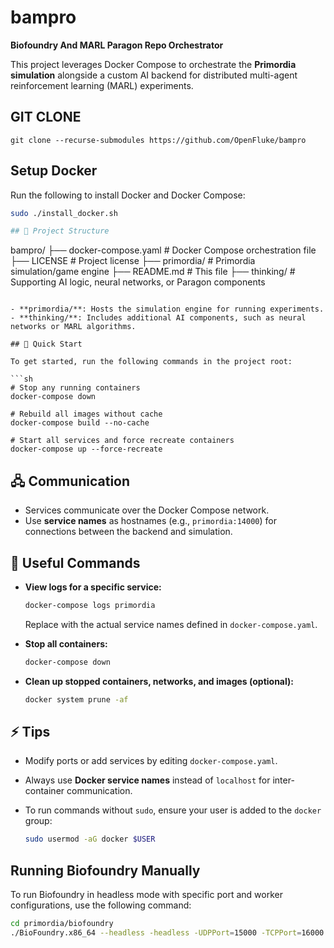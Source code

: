 # bampro

**Biofoundry And MARL Paragon Repo Orchestrator**

This project leverages Docker Compose to orchestrate the **Primordia simulation** alongside a custom AI backend for distributed multi-agent reinforcement learning (MARL) experiments.

## GIT CLONE

```
git clone --recurse-submodules https://github.com/OpenFluke/bampro
```

## Setup Docker

Run the following to install Docker and Docker Compose:

```bash
sudo ./install_docker.sh

## 📁 Project Structure

```

bampro/
├── docker-compose.yaml # Docker Compose orchestration file
├── LICENSE # Project license
├── primordia/ # Primordia simulation/game engine
├── README.md # This file
├── thinking/ # Supporting AI logic, neural networks, or Paragon components

````

- **primordia/**: Hosts the simulation engine for running experiments.
- **thinking/**: Includes additional AI components, such as neural networks or MARL algorithms.

## 🚀 Quick Start

To get started, run the following commands in the project root:

```sh
# Stop any running containers
docker-compose down

# Rebuild all images without cache
docker-compose build --no-cache

# Start all services and force recreate containers
docker-compose up --force-recreate
````

## 🖧 Communication

- Services communicate over the Docker Compose network.
- Use **service names** as hostnames (e.g., `primordia:14000`) for connections between the backend and simulation.

## 📝 Useful Commands

- **View logs for a specific service:**

  ```sh
  docker-compose logs primordia
  ```

  Replace with the actual service names defined in `docker-compose.yaml`.

- **Stop all containers:**

  ```sh
  docker-compose down
  ```

- **Clean up stopped containers, networks, and images (optional):**

  ```sh
  docker system prune -af
  ```

## ⚡️ Tips

- Modify ports or add services by editing `docker-compose.yaml`.
- Always use **Docker service names** instead of `localhost` for inter-container communication.
- To run commands without `sudo`, ensure your user is added to the `docker` group:

  ```sh
  sudo usermod -aG docker $USER
  ```

## Running Biofoundry Manually

To run Biofoundry in headless mode with specific port and worker configurations, use the following command:

```bash
cd primordia/biofoundry
./BioFoundry.x86_64 --headless -headless -UDPPort=15000 -TCPPort=16000 -TCPWorkers=14000
```
